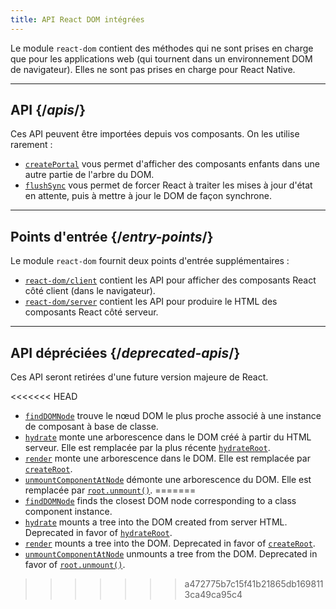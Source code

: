 ```yaml
---
title: API React DOM intégrées
---
```


<Intro>

Le module `react-dom` contient des méthodes qui ne sont prises en charge que pour les applications web (qui tournent dans un environnement DOM de navigateur).  Elles ne sont pas prises en charge pour React Native.

</Intro>

---

## API {/*apis*/}

Ces API peuvent être importées depuis vos composants.  On les utilise rarement :

* [`createPortal`](/reference/react-dom/createPortal) vous permet d'afficher des composants enfants dans une autre partie de l'arbre du DOM.
* [`flushSync`](/reference/react-dom/flushSync) vous permet de forcer React à traiter les mises à jour d'état en attente, puis à mettre à jour le DOM de façon synchrone.

---

## Points d'entrée {/*entry-points*/}

Le module `react-dom` fournit deux points d'entrée supplémentaires :

* [`react-dom/client`](/reference/react-dom/client) contient les API pour afficher des composants React côté client (dans le navigateur).
* [`react-dom/server`](/reference/react-dom/server) contient les API pour produire le HTML des composants React côté serveur.

---

## API dépréciées {/*deprecated-apis*/}

<Deprecated>

Ces API seront retirées d'une future version majeure de React.

</Deprecated>

<<<<<<< HEAD
* [`findDOMNode`](/reference/react-dom/findDOMNode) trouve le nœud DOM le plus proche associé à une instance de composant à base de classe.
* [`hydrate`](/reference/react-dom/hydrate) monte une arborescence dans le DOM créé à partir du HTML serveur.  Elle est remplacée par la plus récente [`hydrateRoot`](/reference/react-dom/client/hydrateRoot).
* [`render`](/reference/react-dom/render) monte une arborescence dans le DOM. Elle est remplacée par [`createRoot`](/reference/react-dom/client/createRoot).
* [`unmountComponentAtNode`](/reference/react-dom/unmountComponentAtNode) démonte une arborescence du DOM. Elle est remplacée par [`root.unmount()`](/reference/react-dom/client/createRoot#root-unmount).
=======
* [`findDOMNode`](/reference/react-dom/findDOMNode) finds the closest DOM node corresponding to a class component instance.
* [`hydrate`](/reference/react-dom/hydrate) mounts a tree into the DOM created from server HTML. Deprecated in favor of [`hydrateRoot`](/reference/react-dom/client/hydrateRoot).
* [`render`](/reference/react-dom/render) mounts a tree into the DOM. Deprecated in favor of [`createRoot`](/reference/react-dom/client/createRoot).
* [`unmountComponentAtNode`](/reference/react-dom/unmountComponentAtNode) unmounts a tree from the DOM. Deprecated in favor of [`root.unmount()`](/reference/react-dom/client/createRoot#root-unmount).

>>>>>>> a472775b7c15f41b21865db1698113ca49ca95c4
